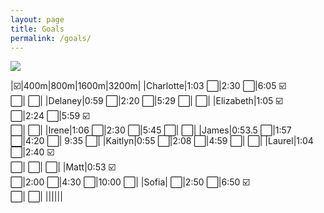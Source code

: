 ```yaml
---
layout: page
title: Goals
permalink: /goals/
---
```


![]({{site.baseurl}}/images/2024TrackAQ.png)

|:ballot_box_with_check:|400m|800m|1600m|3200m|
|Charlotte|1:03 :white_large_square:|2:30 :white_large_square:|6:05 :ballot_box_with_check: <br> :white_large_square:| :white_large_square:|
|Delaney|0:59 :white_large_square:|2:20 :white_large_square:|5:29 :white_large_square:| :white_large_square:|
|Elizabeth|1:05 :ballot_box_with_check: <br> :white_large_square:|2:24 :white_large_square:|5:59 :ballot_box_with_check: <br> :white_large_square:| :white_large_square:|
|Irene|1:06 :white_large_square:|2:30 :white_large_square:|5:45 :white_large_square:| :white_large_square:|
|James|0:53.5 :white_large_square:|1:57 :white_large_square:|4:20 :white_large_square:| 9:35 :white_large_square:|
|Kaitlyn|0:55 :white_large_square:|2:08 :white_large_square:|4:59 :white_large_square:| :white_large_square:|
|Laurel|1:04 :white_large_square:|2:40 :ballot_box_with_check: <br> :white_large_square:| :white_large_square:| :white_large_square:|
|Matt|0:53 :ballot_box_with_check: <br> :white_large_square:|2:00 :white_large_square:|4:30 :white_large_square:|10:00 :white_large_square:|
|Sofia| :white_large_square:|2:50 :white_large_square:|6:50 :ballot_box_with_check: <br> :white_large_square:| :white_large_square:|
||||||




